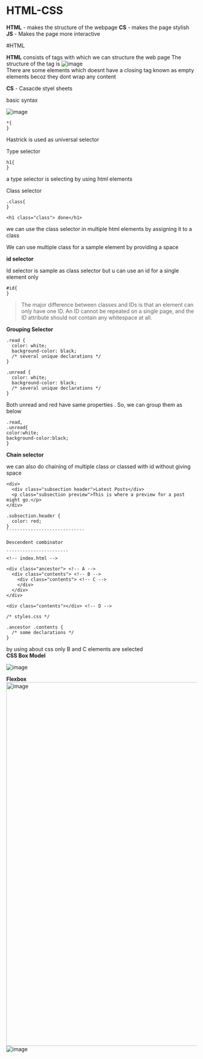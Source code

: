 # HTML-CSS
**HTML** - makes the structure of the webpage
**CS** - makes the page stylish
**JS** - Makes the page more interactive

#HTML

**HTML** consists of tags with which we can structure the web page
The structure of the tag is
![image](https://user-images.githubusercontent.com/48470508/182291650-8dca1421-35d0-4dbf-a84f-4873d2f39247.png)<br/>
There are some elements which doesnt have a closing tag known as empty elements becoz they dont wrap any content


**CS** - Casacde styel sheets

basic syntax


![image](https://user-images.githubusercontent.com/48470508/182335284-22e2364d-fd69-4050-af9c-21e3a232053e.png)<br/>

`````
*{
}
``````

Hastrick is used as universal selector

Type selector

``````````````
h1{
}
``````````````````
a type selector is selecting by using html elements<br/>


Class selector
```````````````````
.class{
}
```````````````````
```````````````````````
<h1 class="class"> done</h1>
````````````````````````````````````

we can use the class selector in multiple html elements by assigning it to a class

We can use multiple class for a sample element by providing a space

**id selector**

Id selector is sample as class selector but u can use an id for a single element only

`````````````````
#id{
}
````````````````````

>The major difference between classes and IDs is that an element can only have one ID. An ID cannot be repeated on a single page, and the ID attribute should not contain any whitespace at all.


**Grouping Selector**

````````````````````````````````````````````
.read {
  color: white;
  background-color: black;
  /* several unique declarations */
}

.unread {
  color: white;
  background-color: black;
  /* several unique declarations */
}
```````````````````````````````````````````````````



Both unread and red have same properties . So, we can group them as below

``````````````````````````````````````
.read,
.unread{
color:white;
background-color:black;
}
```````````````````````````````````````````


**Chain selector**

we can also do chaining of multiple class or classed with id without giving space

``````````````````````````
<div>
  <div class="subsection header">Latest Posts</div>
  <p class="subsection preview">This is where a preview for a post might go.</p>
</div>
``````````````````````````````````````
```````````````````````````````
.subsection.header {
  color: red;
}
`````````````````````````````

Descendent combinator

```````````````````````
<!-- index.html -->

<div class="ancestor"> <!-- A -->
  <div class="contents"> <!-- B -->
    <div class="contents"> <!-- C -->
    </div>
  </div>
</div>

<div class="contents"></div> <!-- D -->

/* styles.css */

.ancestor .contents {
  /* some declarations */
}
``````````````````````````````````
by using about css only B and C elements are selected<br/>
**CSS Box Model**

![image](https://user-images.githubusercontent.com/48470508/182448554-4c87654f-bd25-4aac-8f4a-5b77b1fad13e.png)<br/>

**Flexbox**
<img width="960" alt="image" src="https://user-images.githubusercontent.com/48470508/182535821-217d8cb0-6696-45ba-9e96-37709a855fff.png"><br/>
![image](https://user-images.githubusercontent.com/48470508/182535943-59357649-61fc-4aeb-92d7-245ed61b89c9.png)







